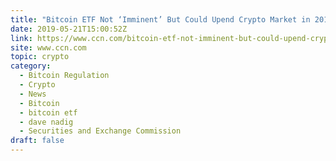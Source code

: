 ```yaml
---
title: "Bitcoin ETF Not ‘Imminent’ But Could Upend Crypto Market in 2019: Expert"
date: 2019-05-21T15:00:52Z
link: https://www.ccn.com/bitcoin-etf-not-imminent-but-could-upend-crypto-market-in-2019-expert?utm_medium=RSS&utm_source=hune
site: www.ccn.com
topic: crypto
category:
  - Bitcoin Regulation
  - Crypto
  - News
  - Bitcoin
  - bitcoin etf
  - dave nadig
  - Securities and Exchange Commission
draft: false
---
```

